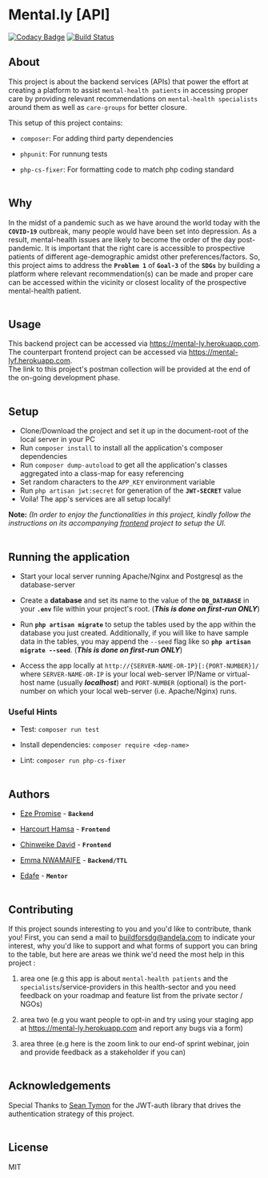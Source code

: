 # Mental.ly \[API]

[![Codacy Badge](https://api.codacy.com/project/badge/Grade/07ff081ef79845559db9a4fd5e77e760)](https://app.codacy.com/gh/BuildForSDG/Team-087-Backend?utm_source=github.com&utm_medium=referral&utm_content=BuildForSDG/Team-087-Backend&utm_campaign=Badge_Grade_Settings)
[![Build Status](https://travis-ci.com/BuildForSDG/Team-087-Backend.svg?branch=develop)](https://travis-ci.com/BuildForSDG/Team-087-Backend)

## About

<!-- What is this project about. Ok to enrich here or the section above it with an image. -->

This project is about the backend services (APIs) that power the effort at creating a platform to assist `mental-health patients` in accessing proper care by providing relevant recommendations on `mental-health specialists` around them as well as `care-groups` for better closure.

<!-- Once this repo has been setup on Codacy by the TTL, replace the above badge with the actual one from the Codacy dashboard, and add the code coverage badge as well. This is mandatory -->

This setup of this project contains:

-   `composer`: For adding third party dependencies

-   `phpunit`: For runnung tests

-   `php-cs-fixer`: For formatting code to match php coding standard
    <br><br>

## Why

<!-- Talk about what problem this solves, what SDG(s) and SGD targets it addresses and why these are important -->

In the midst of a pandemic such as we have around the world today with the **`COVID-19`** outbreak, many people would have been set into depression. As a result, mental-health issues are likely to become the order of the day post-pandemic. It is important that the right care is accessible to prospective patients of different age-demographic amidst other preferences/factors. So, this project aims to address the **`Problem 1`** of **`Goal-3`** of the **`SDGs`** by building a platform where relevant recommendation(s) can be made and proper care can be accessed within the vicinity or closest locality of the prospective mental-health patient.
<br><br>

## Usage

<!-- How would someone use what you have built, include URLs to the deployed app, service e.t.c when you have it setup -->

This backend project can be accessed via <https://mental-ly.herokuapp.com>.<br>
The counterpart frontend project can be accessed via <https://mental-lyf.herokuapp.com>.<br>
The link to this project's postman collection will be provided at the end of the on-going development phase.
<br><br>

## Setup

<!-- The `index.php` is the entry to the project and source code should go into the `src` folder. All tests should be written in the test folder. -->

-   Clone/Download the project and set it up in the document-root of the local server in your PC
-   Run `composer install` to install all the application's composer dependencies
-   Run `composer dump-autoload` to get all the application's classes aggregated into a class-map for easy referencing
-   Set random characters to the `APP_KEY` environment variable
-   Run `php artisan jwt:secret` for generation of the **`JWT-SECRET`** value
-   Voila! The app's services are all setup locally!

**Note:** _(In order to enjoy the functionalities in this project, kindly follow the instructions on its accompanying [frontend](https://github.com/BuildForSDG/Team-087-Frontend) project to setup the UI._
<br><br>

## Running the application

-   Start your local server running Apache/Nginx and Postgresql as the database-server
-   Create a **database** and set its name to the value of the **`DB_DATABASE`** in your **`.env`** file within your project's root. (**_This is done on first-run ONLY_**)
-   Run **`php artisan migrate`** to setup the tables used by the app within the database you just created. Additionally, if you will like to have sample data in the tables, you may append the `--seed` flag like so **`php artisan migrate --seed`**. (**_This is done on first-run ONLY_**)

-   Access the app locally at `http://{SERVER-NAME-OR-IP}[:{PORT-NUMBER}]/` where `SERVER-NAME-OR-IP` is your local web-server IP/Name or virtual-host name (usually **_localhost_**) and `PORT-NUMBER` (optional) is the port-number on which your local web-server (i.e. Apache/Nginx) runs.

### Useful Hints

-   Test: `composer run test`

-   Install dependencies: `composer require <dep-name>`

-   Lint: `composer run php-cs-fixer`
    <br><br>

## Authors

<!-- List the team behind this project. Their names linked to their Github, LinkedIn, or Twitter accounts should siffice. Ok to signify the role they play in the project, including the TTL and mentor -->

<!-- ### Team-087 Members -->

-   [Eze Promise](https://github.com/Code-panther) - **`Backend`**

-   [Harcourt Hamsa](https://github.com/harcourthamsa) - **`Frontend`**

-   [Chinweike David](https://github.com/daveOnactive) - **`Frontend`**

-   [Emma NWAMAIFE](https://github.com/highman95) - **`Backend/TTL`**

-   [Edafe](https://github.com/JohnMadakin) - **`Mentor`**
    <br><br>

## Contributing

If this project sounds interesting to you and you'd like to contribute, thank you!
First, you can send a mail to <buildforsdg@andela.com> to indicate your interest, why you'd like to support and what forms of support you can bring to the table, but here are areas we think we'd need the most help in this project :

1.  area one (e.g this app is about `mental-health patients` and the `specialists`/service-providers in this health-sector and you need feedback on your roadmap and feature list from the private sector / NGOs)

2.  area two (e.g you want people to opt-in and try using your staging app at <https://mental-ly.herokuapp.com> and report any bugs via a form)

3.  area three (e.g here is the zoom link to our end-of sprint webinar, join and provide feedback as a stakeholder if you can)
    <br><br>

## Acknowledgements

<!-- Did you use someone else’s code?
Do you want to thank someone explicitly?
Did someone’s blog post spark off a wonderful idea or give you a solution to nagging problem?

It's powerful to always give credit. -->

Special Thanks to [Sean Tymon](https://github.com/tymondesigns) for the JWT-auth library that drives the authentication strategy of this project.
<br><br>

## License

MIT
